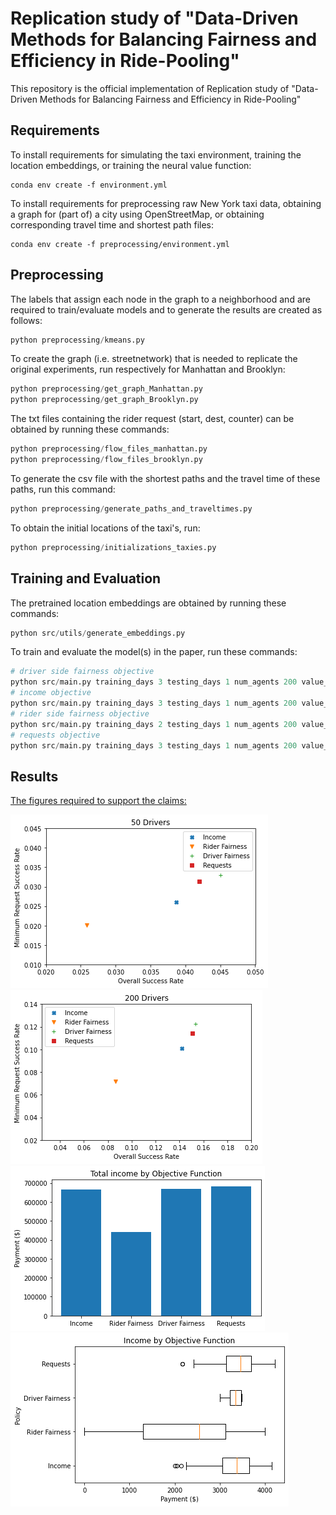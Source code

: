 # Replication study of "Data-Driven Methods for Balancing Fairness and Efficiency in Ride-Pooling"

This repository is the official implementation of Replication study of "Data-Driven Methods for Balancing Fairness and Efficiency in Ride-Pooling"

## Requirements

To install requirements for simulating the taxi environment, training the location embeddings, or training the neural value function:

```setup
conda env create -f environment.yml
```

To install requirements for preprocessing raw New York taxi data, obtaining a graph for (part of) a city using OpenStreetMap, or obtaining corresponding travel time and shortest path files:

```setup
conda env create -f preprocessing/environment.yml
```

## Preprocessing
The labels that assign each node in the graph to a neighborhood and are required to train/evaluate models and to generate the results are created as follows:
```python
python preprocessing/kmeans.py
```
To create the graph (i.e. streetnetwork) that is needed to replicate the original experiments, run respectively for Manhattan and Brooklyn:
```python
python preprocessing/get_graph_Manhattan.py
python preprocessing/get_graph_Brooklyn.py
```

The txt files containing the rider request (start, dest, counter) can be obtained by running these commands:
```python
python preprocessing/flow_files_manhattan.py
python preprocessing/flow_files_brooklyn.py
```
To generate the csv file with the shortest paths and the travel time of these paths, run this command:
```python
python preprocessing/generate_paths_and_traveltimes.py
```
To obtain the initial locations of the taxi's, run:
```python
python preprocessing/initializations_taxies.py
```

## Training and Evaluation
The pretrained location embeddings are obtained by running these commands:
```python
python src/utils/generate_embeddings.py
```

To train and evaluate the model(s) in the paper, run these commands:

```python
# driver side fairness objective
python src/main.py training_days 3 testing_days 1 num_agents 200 value_num 10 write_file True print_verbose False lambda 0.67 data_dir "'../data/ny/'"
# income objective
python src/main.py training_days 3 testing_days 1 num_agents 200 value_num 15 write_file True print_verbose False data_dir "'../data/ny/'"
# rider side fairness objective
python src/main.py training_days 2 testing_days 1 num_agents 200 value_num 14 write_file True print_verbose False lambda 1000000000 data_dir "'../data/ny/'"
# requests objective
python src/main.py training_days 3 testing_days 1 num_agents 200 value_num 1 write_file True print_verbose False data_dir "'../data/ny/'"
```

## Results

[The figures required to support the claims:](generate_plots.ipynb)


![image1](/images/50_driv_orig.png)
![image2](/images/200_driv_orig.png)
![image3](/images/200_driv_tot_inc_orig.png)
![image4](/images/200_driv_inc_orig.png)

